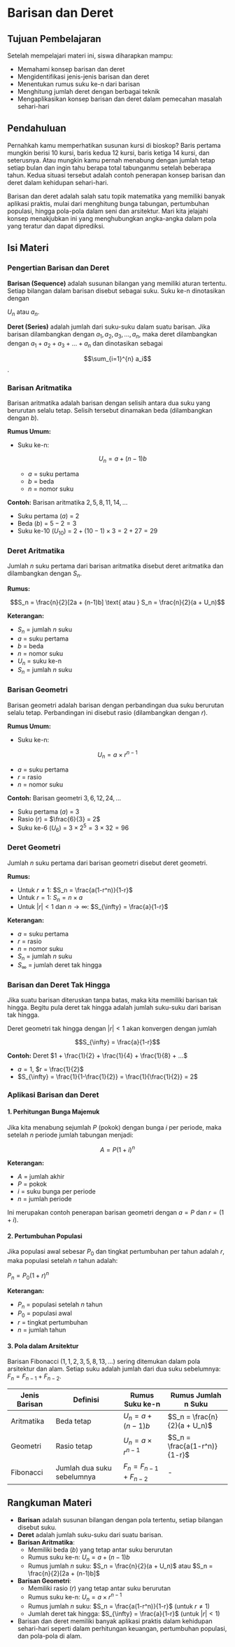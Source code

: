# Barisan dan Deret

## Tujuan Pembelajaran

Setelah mempelajari materi ini, siswa diharapkan mampu:

- Memahami konsep barisan dan deret
- Mengidentifikasi jenis-jenis barisan dan deret
- Menentukan rumus suku ke-n dari barisan
- Menghitung jumlah deret dengan berbagai teknik
- Mengaplikasikan konsep barisan dan deret dalam pemecahan masalah sehari-hari

## Pendahuluan

Pernahkah kamu memperhatikan susunan kursi di bioskop? Baris pertama mungkin berisi 10 kursi, baris kedua 12 kursi, baris ketiga 14 kursi, dan seterusnya. Atau mungkin kamu pernah menabung dengan jumlah tetap setiap bulan dan ingin tahu berapa total tabunganmu setelah beberapa tahun. Kedua situasi tersebut adalah contoh penerapan konsep barisan dan deret dalam kehidupan sehari-hari.

Barisan dan deret adalah salah satu topik matematika yang memiliki banyak aplikasi praktis, mulai dari menghitung bunga tabungan, pertumbuhan populasi, hingga pola-pola dalam seni dan arsitektur. Mari kita jelajahi konsep menakjubkan ini yang menghubungkan angka-angka dalam pola yang teratur dan dapat diprediksi.

## Isi Materi

### Pengertian Barisan dan Deret

**Barisan (Sequence)** adalah susunan bilangan yang memiliki aturan tertentu. Setiap bilangan dalam barisan disebut sebagai suku. Suku ke-n dinotasikan dengan

$U_n$ atau $a_n$.

**Deret (Series)** adalah jumlah dari suku-suku dalam suatu barisan. Jika barisan dilambangkan dengan $a_1, a_2, a_3, ..., a_n$, maka deret dilambangkan dengan $a_1 + a_2 + a_3 + ... + a_n$ dan dinotasikan sebagai

$$\sum_{i=1}^{n} a_i$$.

### Barisan Aritmatika

Barisan aritmatika adalah barisan dengan selisih antara dua suku yang berurutan selalu tetap. Selisih tersebut dinamakan beda (dilambangkan dengan $b$).

**Rumus Umum:**

- Suku ke-n:
  
  $$U_n = a + (n-1)b$$
  
  - $a$ = suku pertama
  - $b$ = beda
  - $n$ = nomor suku

**Contoh:**
Barisan aritmatika $2, 5, 8, 11, 14, ...$

- Suku pertama ($a$) = $2$
- Beda ($b$) = $5 - 2 = 3$
- Suku ke-10 ($U_{10}$) = $2 + (10-1) \times 3 = 2 + 27 = 29$

### Deret Aritmatika

Jumlah $n$ suku pertama dari barisan aritmatika disebut deret aritmatika dan dilambangkan dengan $S_n$.

**Rumus:**

$$S_n = \frac{n}{2}[2a + (n-1)b] \text{ atau } S_n = \frac{n}{2}(a + U_n)$$

**Keterangan:**

- $S_n$ = jumlah $n$ suku
- $a$ = suku pertama
- $b$ = beda
- $n$ = nomor suku
- $U_n$ = suku ke-n
- $S_n$ = jumlah $n$ suku

### Barisan Geometri

Barisan geometri adalah barisan dengan perbandingan dua suku berurutan selalu tetap. Perbandingan ini disebut rasio (dilambangkan dengan $r$).

**Rumus Umum:**

- Suku ke-n:

$$U_n = a \times r^{n-1}$$

- $a$ = suku pertama
- $r$ = rasio
- $n$ = nomor suku

**Contoh:**
Barisan geometri $3, 6, 12, 24, ...$

- Suku pertama ($a$) = $3$
- Rasio ($r$) = $\frac{6}{3} = 2$
- Suku ke-6 ($U_6$) = $3 \times 2^{5} = 3 \times 32 = 96$

### Deret Geometri

Jumlah $n$ suku pertama dari barisan geometri disebut deret geometri.

**Rumus:**

- Untuk $r \neq 1$: $S_n = \frac{a(1-r^n)}{1-r}$
- Untuk $r = 1$: $S_n = n \times a$
- Untuk $|r| < 1$ dan $n \to \infty$: $S_{\infty} = \frac{a}{1-r}$

**Keterangan:**

- $a$ = suku pertama
- $r$ = rasio
- $n$ = nomor suku
- $S_n$ = jumlah $n$ suku
- $S_{\infty}$ = jumlah deret tak hingga

### Barisan dan Deret Tak Hingga

Jika suatu barisan diteruskan tanpa batas, maka kita memiliki barisan tak hingga. Begitu pula deret tak hingga adalah jumlah suku-suku dari barisan tak hingga.

Deret geometri tak hingga dengan $|r| < 1$ akan konvergen dengan jumlah

$$S_{\infty} = \frac{a}{1-r}$$

**Contoh:**
Deret $1 + \frac{1}{2} + \frac{1}{4} + \frac{1}{8} + ...$

- $a = 1$, $r = \frac{1}{2}$
- $S_{\infty} = \frac{1}{1-\frac{1}{2}} = \frac{1}{\frac{1}{2}} = 2$

### Aplikasi Barisan dan Deret

#### 1. Perhitungan Bunga Majemuk

Jika kita menabung sejumlah $P$ (pokok) dengan bunga $i$ per periode, maka setelah $n$ periode jumlah tabungan menjadi:

$$A = P(1+i)^n$$

**Keterangan:**

- $A$ = jumlah akhir
- $P$ = pokok
- $i$ = suku bunga per periode
- $n$ = jumlah periode

Ini merupakan contoh penerapan barisan geometri dengan $a = P$ dan $r = (1+i)$.

#### 2. Pertumbuhan Populasi

Jika populasi awal sebesar $P_0$ dan tingkat pertumbuhan per tahun adalah $r$, maka populasi setelah $n$ tahun adalah:

$P_n = P_0(1+r)^n$

**Keterangan:**

- $P_n$ = populasi setelah $n$ tahun
- $P_0$ = populasi awal
- $r$ = tingkat pertumbuhan
- $n$ = jumlah tahun
  
#### 3. Pola dalam Arsitektur

Barisan Fibonacci ($1, 1, 2, 3, 5, 8, 13, ...$) sering ditemukan dalam pola arsitektur dan alam. Setiap suku adalah jumlah dari dua suku sebelumnya: $F_n = F_{n-1} + F_{n-2}$.

| Jenis Barisan | Definisi | Rumus Suku ke-n | Rumus Jumlah n Suku |
|---------------|----------|-----------------|---------------------|
| Aritmatika | Beda tetap | $U_n = a + (n-1)b$ | $S_n = \frac{n}{2}(a + U_n)$ |
| Geometri | Rasio tetap | $U_n = a \times r^{n-1}$ | $S_n = \frac{a(1-r^n)}{1-r}$ |
| Fibonacci | Jumlah dua suku sebelumnya | $F_n = F_{n-1} + F_{n-2}$ | - |

## Rangkuman Materi

- **Barisan** adalah susunan bilangan dengan pola tertentu, setiap bilangan disebut suku.
- **Deret** adalah jumlah suku-suku dari suatu barisan.
- **Barisan Aritmatika**:
  - Memiliki beda ($b$) yang tetap antar suku berurutan
  - Rumus suku ke-n: $U_n = a + (n-1)b$
  - Rumus jumlah $n$ suku: $S_n = \frac{n}{2}(a + U_n)$ atau $S_n = \frac{n}{2}[2a + (n-1)b]$
- **Barisan Geometri**:
  - Memiliki rasio ($r$) yang tetap antar suku berurutan
  - Rumus suku ke-n: $U_n = a \times r^{n-1}$
  - Rumus jumlah $n$ suku: $S_n = \frac{a(1-r^n)}{1-r}$ (untuk $r \neq 1$)
  - Jumlah deret tak hingga: $S_{\infty} = \frac{a}{1-r}$ (untuk $|r| < 1$)
- Barisan dan deret memiliki banyak aplikasi praktis dalam kehidupan sehari-hari seperti dalam perhitungan keuangan, pertumbuhan populasi, dan pola-pola di alam.
